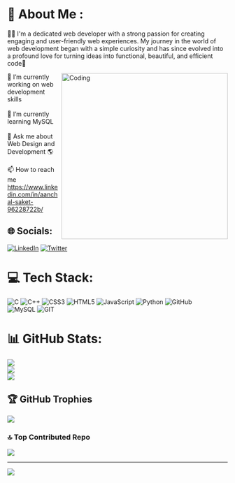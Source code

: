 # 💫 About Me :
👨‍💻 I'm a dedicated web developer with a strong passion for creating engaging and user-friendly web experiences. My journey in the world of web development began with a simple curiosity and has since evolved into a profound love for turning ideas into functional, beautiful, and efficient code🚀

<img align="right" width="380" src="https://cdn.dribbble.com/users/1162077/screenshots/3848914/media/7ed7d5ca074b48b328150e5a231e8d1f.gif" alt="Coding">

🔭 I’m currently working on web development skills<br><br>🌱 I’m currently learning MySQL<br><br>💬 Ask me about Web Design and Development 🌎<br><br>📫 How to reach me https://www.linkedin.com/in/aanchal-saket-96228722b/


## 🌐 Socials:
[![LinkedIn](https://img.shields.io/badge/LinkedIn-%230077B5.svg?logo=linkedin&logoColor=white)](https://www.linkedin.com/in/aanchal-saket-96228722b/) 
[![Twitter](https://img.shields.io/badge/Twitter-%231DA1F2.svg?logo=Twitter&logoColor=white)](https://twitter.com/akiraisv)


# 💻 Tech Stack:
![C](https://img.shields.io/badge/c-%2300599C.svg?style=for-the-badge&logo=c&logoColor=white) 
![C++](https://img.shields.io/badge/c++-%2300599C.svg?style=for-the-badge&logo=c%2B%2B&logoColor=white) 
![CSS3](https://img.shields.io/badge/css3-%231572B6.svg?style=for-the-badge&logo=css3&logoColor=white) 
![HTML5](https://img.shields.io/badge/html5-%23E34F26.svg?style=for-the-badge&logo=html5&logoColor=white) 
![JavaScript](https://img.shields.io/badge/javascript-%23323330.svg?style=for-the-badge&logo=javascript&logoColor=%23F7DF1E) 
![Python](https://img.shields.io/badge/python-3670A0?style=for-the-badge&logo=python&logoColor=ffdd54)
![GitHub](https://img.shields.io/badge/GitHub-%23121011.svg?style=for-the-badge&logo=github&logoColor=white)  
![MySQL](https://img.shields.io/badge/mysql-%2300f.svg?style=for-the-badge&logo=mysql&logoColor=white) 
![GIT](https://img.shields.io/badge/Git-fc6d26?style=for-the-badge&logo=git&logoColor=white)

# 📊 GitHub Stats:
![](https://github-readme-stats.vercel.app/api?username=aanchalsaket&theme=dark&hide_border=false&include_all_commits=true&count_private=true)<br/>
![](https://github-readme-streak-stats.herokuapp.com/?user=aanchalsaket&theme=dark&hide_border=false)<br/>
![](https://github-readme-stats.vercel.app/api/top-langs/?username=aanchalsaket&theme=dark&hide_border=false&include_all_commits=true&count_private=true&layout=compact)

## 🏆 GitHub Trophies
![](https://github-profile-trophy.vercel.app/?username=aanchalsaket&theme=darkhub&no-frame=false&no-bg=false&margin-w=4)

### 🔝 Top Contributed Repo
![](https://github-contributor-stats.vercel.app/api?username=aanchalsaket&limit=5&theme=dark&combine_all_yearly_contributions=true)

---
[![](https://visitcount.itsvg.in/api?id=aanchalsaket&icon=3&color=1)](https://visitcount.itsvg.in)
